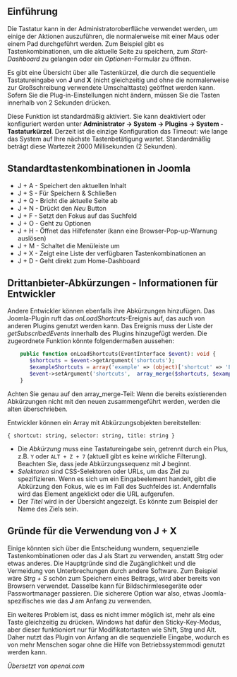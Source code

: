<!-- Filename: Keyboard_Shortcuts / Display title: Tastenkombinationen -->

## Einführung

Die Tastatur kann in der Administratoroberfläche verwendet werden, um einige der Aktionen auszuführen, die normalerweise mit einer Maus oder einem Pad durchgeführt werden. Zum Beispiel gibt es Tastenkombinationen, um die aktuelle Seite zu speichern, zum *Start-Dashboard* zu gelangen oder ein *Optionen*-Formular zu öffnen.

Es gibt eine Übersicht über alle Tastenkürzel, die durch die sequentielle Tastatureingabe von **J** und **X** (nicht gleichzeitig und ohne die normalerweise zur Großschreibung verwendete Umschalttaste) geöffnet werden kann. Sofern Sie die Plug-in-Einstellungen nicht ändern, müssen Sie die Tasten innerhalb von 2 Sekunden drücken.

Diese Funktion ist standardmäßig aktiviert. Sie kann deaktiviert oder konfiguriert werden unter **Administrator → System → Plugins → System - Tastaturkürzel**. Derzeit ist die einzige Konfiguration das Timeout: wie lange das System auf Ihre nächste Tastenbetätigung wartet. Standardmäßig beträgt diese Wartezeit 2000 Millisekunden (2 Sekunden).

## Standardtastenkombinationen in Joomla

- J + A - Speichert den aktuellen Inhalt
- J + S - Für Speichern & Schließen
- J + Q - Bricht die aktuelle Seite ab
- J + N - Drückt den *Neu* Button
- J + F - Setzt den Fokus auf das Suchfeld
- J + O - Geht zu Optionen
- J + H - Öffnet das Hilfefenster (kann eine Browser-Pop-up-Warnung auslösen)
- J + M - Schaltet die Menüleiste um
- J + X - Zeigt eine Liste der verfügbaren Tastenkombinationen an
- J + D - Geht direkt zum Home-Dashboard

## Drittanbieter-Abkürzungen - Informationen für Entwickler

Andere Entwickler können ebenfalls ihre Abkürzungen hinzufügen. Das Joomla-Plugin ruft das *onLoadShortcuts*-Ereignis auf, das auch von anderen Plugins genutzt werden kann. Das Ereignis muss der Liste der *getSubscribedEvents* innerhalb des Plugins hinzugefügt werden. Die zugeordnete Funktion könnte folgendermaßen aussehen:

```php
    public function onLoadShortcuts(EventInterface $event): void {
       $shortcuts = $event->getArgument('shortcuts');
       $exampleShortcuts = array('example' => (object)['shortcut' => 'E', 'title' => 'Tolles Beispiel', 'selector' => '#menu-collapse']);
       $event->setArgument('shortcuts',  array_merge($shortcuts, $exampleShortcuts));
    }
```
Achten Sie genau auf den array_merge-Teil: Wenn die bereits existierenden Abkürzungen nicht mit den neuen zusammengeführt werden, werden die alten überschrieben.

Entwickler können ein Array mit Abkürzungsobjekten bereitstellen:

    { shortcut: string, selector: string, title: string }

- Die *Abkürzung* muss eine Tastatureingabe sein, getrennt durch ein Plus, z.B. `Y` oder `ALT + Z + 7` (aktuell gibt es keine wirkliche Filterung). Beachten Sie, dass jede Abkürzungssequenz mit **J** beginnt.
- *Selektoren* sind CSS-Selektoren oder URLs, um das Ziel zu spezifizieren. Wenn es sich um ein Eingabeelement handelt, gibt die Abkürzung den Fokus, wie es im Fall des Suchfeldes ist. Andernfalls wird das Element angeklickt oder die URL aufgerufen.
- Der *Titel* wird in der Übersicht angezeigt. Es könnte zum Beispiel der Name des Ziels sein.

## Gründe für die Verwendung von J + X

Einige könnten sich über die Entscheidung wundern, sequenzielle Tastenkombinationen oder das **J** als Start zu verwenden, anstatt Strg oder etwas anderes. Die Hauptgründe sind die Zugänglichkeit und die Vermeidung von Unterbrechungen durch andere Software. Zum Beispiel wäre *Strg + S* schön zum Speichern eines Beitrags, wird aber bereits von Browsern verwendet. Dasselbe kann für Bildschirmlesegeräte oder Passwortmanager passieren. Die sicherere Option war also, etwas Joomla-spezifisches wie das **J** am Anfang zu verwenden.

Ein weiteres Problem ist, dass es nicht immer möglich ist, mehr als eine Taste gleichzeitig zu drücken. Windows hat dafür den Sticky-Key-Modus, aber dieser funktioniert nur für Modifikatortasten wie Shift, Strg und Alt. Daher nutzt das Plugin von Anfang an die sequenzielle Eingabe, wodurch es von mehr Menschen sogar ohne die Hilfe von Betriebssystemmodi genutzt werden kann.

*Übersetzt von openai.com*

